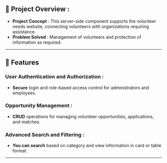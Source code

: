 ## 📜 Project Overview :

- **Project Concept** : This server-side component supports the volunteer needs website, connecting volunteers with organizations requiring assistance.
- **Problem Solved** : Management of volunteers and protection of information as required.


---

## 🌟 Features

### User Authentication and Authorization :
- **Secure** login and role-based access control for administrators and employees.

### Opportunity Management :
- **CRUD** operations for managing volunteer opportunities, applications, and matches.

### Advanced Search and Filtering :
- **You can search** based on category and view information in card or table format.

---
